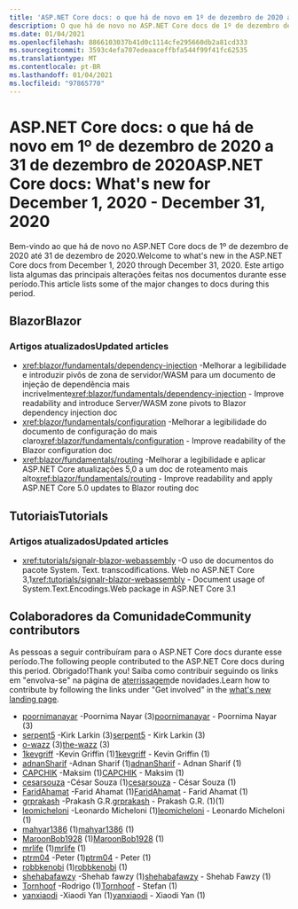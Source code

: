 ```yaml
---
title: 'ASP.NET Core docs: o que há de novo em 1º de dezembro de 2020 a 31 de dezembro de 2020'
description: O que há de novo no ASP.NET Core docs de 1º de dezembro de 2020 a 31 de dezembro de 2020.
ms.date: 01/04/2021
ms.openlocfilehash: 8866103037b41d0c1114cfe295660db2a81cd333
ms.sourcegitcommit: 3593c4efa707edeaaceffbfa544f99f41fc62535
ms.translationtype: MT
ms.contentlocale: pt-BR
ms.lasthandoff: 01/04/2021
ms.locfileid: "97865770"
---
```

# <a name="aspnet-core-docs-whats-new-for-december-1-2020---december-31-2020"></a><span data-ttu-id="d7fab-103">ASP.NET Core docs: o que há de novo em 1º de dezembro de 2020 a 31 de dezembro de 2020</span><span class="sxs-lookup"><span data-stu-id="d7fab-103">ASP.NET Core docs: What's new for December 1, 2020 - December 31, 2020</span></span>

<span data-ttu-id="d7fab-104">Bem-vindo ao que há de novo no ASP.NET Core docs de 1º de dezembro de 2020 até 31 de dezembro de 2020.</span><span class="sxs-lookup"><span data-stu-id="d7fab-104">Welcome to what's new in the ASP.NET Core docs from December 1, 2020 through December 31, 2020.</span></span> <span data-ttu-id="d7fab-105">Este artigo lista algumas das principais alterações feitas nos documentos durante esse período.</span><span class="sxs-lookup"><span data-stu-id="d7fab-105">This article lists some of the major changes to docs during this period.</span></span>

## <a name="blazor"></a><span data-ttu-id="d7fab-106">Blazor</span><span class="sxs-lookup"><span data-stu-id="d7fab-106">Blazor</span></span>

### <a name="updated-articles"></a><span data-ttu-id="d7fab-107">Artigos atualizados</span><span class="sxs-lookup"><span data-stu-id="d7fab-107">Updated articles</span></span>

- <span data-ttu-id="d7fab-108"><xref:blazor/fundamentals/dependency-injection> -Melhorar a legibilidade e introduzir pivôs de zona de servidor/WASM para um documento de injeção de dependência mais incrivelmente</span><span class="sxs-lookup"><span data-stu-id="d7fab-108"><xref:blazor/fundamentals/dependency-injection> - Improve readability and introduce Server/WASM zone pivots to Blazor dependency injection doc</span></span>
- <span data-ttu-id="d7fab-109"><xref:blazor/fundamentals/configuration> -Melhorar a legibilidade do documento de configuração do mais claro</span><span class="sxs-lookup"><span data-stu-id="d7fab-109"><xref:blazor/fundamentals/configuration> - Improve readability of the Blazor configuration doc</span></span>
- <span data-ttu-id="d7fab-110"><xref:blazor/fundamentals/routing> -Melhorar a legibilidade e aplicar ASP.NET Core atualizações 5,0 a um doc de roteamento mais alto</span><span class="sxs-lookup"><span data-stu-id="d7fab-110"><xref:blazor/fundamentals/routing> - Improve readability and apply ASP.NET Core 5.0 updates to Blazor routing doc</span></span>

## <a name="tutorials"></a><span data-ttu-id="d7fab-111">Tutoriais</span><span class="sxs-lookup"><span data-stu-id="d7fab-111">Tutorials</span></span>

### <a name="updated-articles"></a><span data-ttu-id="d7fab-112">Artigos atualizados</span><span class="sxs-lookup"><span data-stu-id="d7fab-112">Updated articles</span></span>

- <span data-ttu-id="d7fab-113"><xref:tutorials/signalr-blazor-webassembly> -O uso de documentos do pacote System. Text. transcodifications. Web no ASP.NET Core 3,1</span><span class="sxs-lookup"><span data-stu-id="d7fab-113"><xref:tutorials/signalr-blazor-webassembly> - Document usage of System.Text.Encodings.Web package in ASP.NET Core 3.1</span></span>

## <a name="community-contributors"></a><span data-ttu-id="d7fab-114">Colaboradores da Comunidade</span><span class="sxs-lookup"><span data-stu-id="d7fab-114">Community contributors</span></span>

<span data-ttu-id="d7fab-115">As pessoas a seguir contribuíram para o ASP.NET Core docs durante esse período.</span><span class="sxs-lookup"><span data-stu-id="d7fab-115">The following people contributed to the ASP.NET Core docs during this period.</span></span> <span data-ttu-id="d7fab-116">Obrigado!</span><span class="sxs-lookup"><span data-stu-id="d7fab-116">Thank you!</span></span> <span data-ttu-id="d7fab-117">Saiba como contribuir seguindo os links em "envolva-se" na página de [aterrissagem](index.yml)de novidades.</span><span class="sxs-lookup"><span data-stu-id="d7fab-117">Learn how to contribute by following the links under "Get involved" in the [what's new landing page](index.yml).</span></span>

- <span data-ttu-id="d7fab-118">[poornimanayar](https://github.com/poornimanayar) -Poornima Nayar (3)</span><span class="sxs-lookup"><span data-stu-id="d7fab-118">[poornimanayar](https://github.com/poornimanayar) - Poornima Nayar (3)</span></span>
- <span data-ttu-id="d7fab-119">[serpent5](https://github.com/serpent5) -Kirk Larkin (3)</span><span class="sxs-lookup"><span data-stu-id="d7fab-119">[serpent5](https://github.com/serpent5) - Kirk Larkin (3)</span></span>
- <span data-ttu-id="d7fab-120">[o-wazz](https://github.com/the-wazz) (3)</span><span class="sxs-lookup"><span data-stu-id="d7fab-120">[the-wazz](https://github.com/the-wazz) (3)</span></span>
- <span data-ttu-id="d7fab-121">[1kevgriff](https://github.com/1kevgriff) -Kevin Griffin (1)</span><span class="sxs-lookup"><span data-stu-id="d7fab-121">[1kevgriff](https://github.com/1kevgriff) - Kevin Griffin (1)</span></span>
- <span data-ttu-id="d7fab-122">[adnanSharif](https://github.com/adnanSharif) -Adnan Sharif (1)</span><span class="sxs-lookup"><span data-stu-id="d7fab-122">[adnanSharif](https://github.com/adnanSharif) - Adnan Sharif (1)</span></span>
- <span data-ttu-id="d7fab-123">[CAPCHIK](https://github.com/CAPCHIK) -Maksim (1)</span><span class="sxs-lookup"><span data-stu-id="d7fab-123">[CAPCHIK](https://github.com/CAPCHIK) - Maksim (1)</span></span>
- <span data-ttu-id="d7fab-124">[cesarsouza](https://github.com/cesarsouza) -César Souza (1)</span><span class="sxs-lookup"><span data-stu-id="d7fab-124">[cesarsouza](https://github.com/cesarsouza) - César Souza (1)</span></span>
- <span data-ttu-id="d7fab-125">[FaridAhamat](https://github.com/FaridAhamat) -Farid Ahamat (1)</span><span class="sxs-lookup"><span data-stu-id="d7fab-125">[FaridAhamat](https://github.com/FaridAhamat) - Farid Ahamat (1)</span></span>
- <span data-ttu-id="d7fab-126">[grprakash](https://github.com/grprakash) -Prakash G.R.</span><span class="sxs-lookup"><span data-stu-id="d7fab-126">[grprakash](https://github.com/grprakash) - Prakash G.R.</span></span> <span data-ttu-id="d7fab-127">(1)</span><span class="sxs-lookup"><span data-stu-id="d7fab-127">(1)</span></span>
- <span data-ttu-id="d7fab-128">[leomicheloni](https://github.com/leomicheloni) -Leonardo Micheloni (1)</span><span class="sxs-lookup"><span data-stu-id="d7fab-128">[leomicheloni](https://github.com/leomicheloni) - Leonardo Micheloni (1)</span></span>
- <span data-ttu-id="d7fab-129">[mahyar1386](https://github.com/mahyar1386) (1)</span><span class="sxs-lookup"><span data-stu-id="d7fab-129">[mahyar1386](https://github.com/mahyar1386) (1)</span></span>
- <span data-ttu-id="d7fab-130">[MaroonBob1928](https://github.com/MaroonBob1928) (1)</span><span class="sxs-lookup"><span data-stu-id="d7fab-130">[MaroonBob1928](https://github.com/MaroonBob1928) (1)</span></span>
- <span data-ttu-id="d7fab-131">[mrlife](https://github.com/mrlife) (1)</span><span class="sxs-lookup"><span data-stu-id="d7fab-131">[mrlife](https://github.com/mrlife) (1)</span></span>
- <span data-ttu-id="d7fab-132">[ptrm04](https://github.com/ptrm04) -Peter (1)</span><span class="sxs-lookup"><span data-stu-id="d7fab-132">[ptrm04](https://github.com/ptrm04) - Peter (1)</span></span>
- <span data-ttu-id="d7fab-133">[robbkenobi](https://github.com/robbkenobi) (1)</span><span class="sxs-lookup"><span data-stu-id="d7fab-133">[robbkenobi](https://github.com/robbkenobi) (1)</span></span>
- <span data-ttu-id="d7fab-134">[shehabafawzy](https://github.com/shehabafawzy) -Shehab fawzy (1)</span><span class="sxs-lookup"><span data-stu-id="d7fab-134">[shehabafawzy](https://github.com/shehabafawzy) - Shehab Fawzy (1)</span></span>
- <span data-ttu-id="d7fab-135">[Tornhoof](https://github.com/Tornhoof) -Rodrigo (1)</span><span class="sxs-lookup"><span data-stu-id="d7fab-135">[Tornhoof](https://github.com/Tornhoof) - Stefan (1)</span></span>
- <span data-ttu-id="d7fab-136">[yanxiaodi](https://github.com/yanxiaodi) -Xiaodi Yan (1)</span><span class="sxs-lookup"><span data-stu-id="d7fab-136">[yanxiaodi](https://github.com/yanxiaodi) - Xiaodi Yan (1)</span></span>
